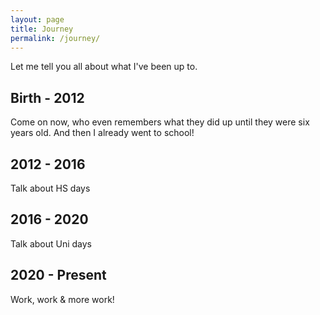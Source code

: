 ```yaml
---
layout: page
title: Journey
permalink: /journey/
---
```


Let me tell you all about what I've been up to.

## Birth - 2012

Come on now, who even remembers what they did up until they were six years old. And then I already
went to school!

## 2012 - 2016

Talk about HS days

## 2016 - 2020

Talk about Uni days

## 2020 - Present

Work, work & more work!